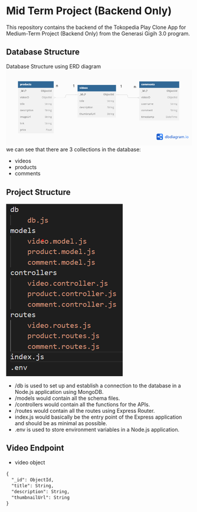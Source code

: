 # Mid Term Project (Backend Only)

This repository contains the backend of the Tokopedia Play Clone App for Medium-Term Project (Backend Only) from the Generasi Gigih 3.0 program.

## Database Structure

Database Structure using ERD diagram
![alt text](https://github.com/ddiox/gigih-midterm-project/blob/main/docs/database%20structure.png?raw=true)  
we can see that there are 3 collections in the database:

- videos
- products
- comments

## Project Structure

![alt text](https://github.com/ddiox/gigih-midterm-project/blob/main/docs/project%20structure.png?raw=true)

- /db is used to set up and establish a connection to the database in a Node.js application using MongoDB.
- /models would contain all the schema files.
- /controllers would contain all the functions for the APIs.
- /routes would contain all the routes using Express Router.
- index.js would basically be the entry point of the Express application and should be as minimal as possible.
- .env is used to store environment variables in a Node.js application.

## Video Endpoint

- video object

```
{
  "_id": ObjectId,
  "title": String,
  "description": String,
  "thumbnailUrl": String
}
```
